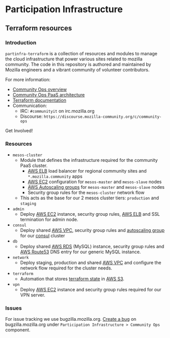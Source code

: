 # Participation Infrastructure
## Terraform resources
### Introduction

``partinfra-terraform`` is a collection of resources and modules to manage the cloud infrastructure that power various sites related to mozilla community.
The code in this repository is authored and maintained by Mozilla engineers and a vibrant community of volunteer contributors.

For more information:

* [Community Ops overview](https://wiki.mozilla.org/Community_Ops)
* [Community Ops PaaS architecture](https://wiki.mozilla.org/Community_Ops/paas)
* [Terraform documentation](https://www.terraform.io/docs/index.html)
* Communication:
  *  IRC: ``#communityit`` on irc.mozilla.org
  *  Discourse: ``https://discourse.mozilla-community.org/c/community-ops``

Get Involved!

### Resources

* ``mesos-cluster``
  * Module that defines the infrastructure required for the community PaaS cluster.
     * [AWS ELB](https://aws.amazon.com/elasticloadbalancing/) load balancer for regional community sites and ``*.mozilla.community`` apps
     * [AWS EC2](https://aws.amazon.com/ec2/) configuration for ``mesos-master`` and ``mesos-slave`` nodes
     * [AWS Autoscaling groups](https://aws.amazon.com/autoscaling/) for ``mesos-master`` and ``mesos-slave`` nodes
     * Security group rules for the ``mesos-cluster`` network flow
  * This acts as the base for our 2 mesos cluster tiers: ``production`` and ``staging``
* ``admin``
  * Deploy [AWS EC2](https://aws.amazon.com/ec2/) instance, security group rules, [AWS ELB](https://aws.amazon.com/elasticloadbalancing/) and SSL termination for admin node.
* ``consul``
  * Deploy shared [AWS VPC](https://aws.amazon.com/vpc/), security group rules and [autoscaling group](https://aws.amazon.com/autoscaling/) for our [consul](https://www.consul.io/) cluster
* ``db``
  * Deploy shared [AWS RDS](https://aws.amazon.com/rds/) (MySQL) instance, security group rules and [AWS Route53](https://aws.amazon.com/route53/) DNS entry for our generic MySQL instance.
* ``network``
  * Deploy staging, production and shared [AWS VPC](https://aws.amazon.com/vpc/) and configure the network flow required for the cluster needs.
* ``terraform``
  * Automation that stores [terraform state](https://www.terraform.io/docs/state/) in [AWS S3](https://aws.amazon.com/s3/).
* ``vpn``
  * Deploy [AWS EC2](https://aws.amazon.com/ec2/) instance and security group rules required for our VPN server.

### Issues

For issue tracking we use bugzilla.mozilla.org. [Create a bug][1] on bugzilla.mozilla.org under ``Participation Infrastructure > Community Ops`` component.

[1]: https://bugzilla.mozilla.org/enter_bug.cgi?product=Participation%20Infrastructure&component=Community%20Ops
